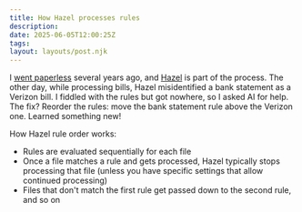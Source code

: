 ```yaml
---
title: How Hazel processes rules 
description:
date: 2025-06-05T12:00:25Z
tags:
layout: layouts/post.njk
---
```


I [went paperless](https://ldstephens.net/blog/ive-gone-paperless/) several years ago, and [Hazel](https://www.noodlesoft.com/) is part of the process. The other day, while processing bills, Hazel misidentified a bank statement as a Verizon bill. I fiddled with the rules but got nowhere, so I asked AI for help. The fix? Reorder the rules: move the bank statement rule above the Verizon one. Learned something new!

How Hazel rule order works:

- Rules are evaluated sequentially for each file
- Once a file matches a rule and gets processed, Hazel typically stops processing that file (unless you have specific settings that allow continued processing)
- Files that don't match the first rule get passed down to the second rule, and so on

